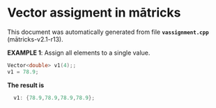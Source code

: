 
# Vector assigment in mātricks
This document was automatically generated from file **`vassignment.cpp`** (mātricks-v2.1-r13).

**EXAMPLE 1**: Assign all elements to a single value.
```C++
Vector<double> v1(4);;
v1 = 78.9;
```
**The result is**
```C++
  v1: {78.9,78.9,78.9,78.9}; 
```

